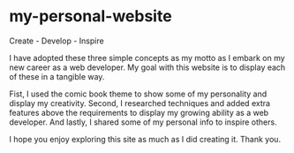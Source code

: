 # my-personal-website

Create - Develop - Inspire

I have adopted these three simple concepts as my motto as I embark on my new career as a web developer. My goal with this website is to display each of these in a tangible way. 

Fist, I used the comic book theme to show some of my personality and display my creativity. Second, I researched techniques and added extra features above the requirements to display my growing ability as a web developer. And lastly, I shared some of my personal info to inspire others.

I hope you enjoy exploring this site as much as I did creating it. Thank you.


<!--Block 9: Unit 1 Career Simulation: Personal Website Pt I
PROJECT REQUIREMENTS
    1. GitHub repository, with:
        More than one branch (including main/master), with descriptive branch name(s)
        More than one commit, with descriptive commit messages
        A descriptive Readme file
    2. A functional website that fulfills the requirements, and includes:
        three pages: home, about, work/portfolio
        A persistent header with links
        Personalized content, including both formatted text and images
        Basic CSS styling, included via an external file
    3. A "Hello world" tier Javascript function, loaded via an external file
        e.g., a console.log of a given string
    4. HTML/CSS/JavaScript files submitted via a GitHub repository
TO-DO LIST
    - add content to Portfolio page
    - pin header and nav bar
    - add more comments to html files
-->